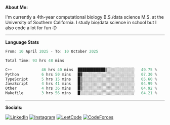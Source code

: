**About Me:**

I'm currently a 4th-year computational biology B.S./data science M.S. at the University of Southern California. I study bio/data science in school but I also code a lot for fun :D

-------

**Language Stats**

<!--START_SECTION:waka-->

```c++
From: 10 April 2025 - To: 10 October 2025

Total Time: 93 hrs 48 mins

C++             46 hrs 40 mins  ████████████▒░░░░░░░░░░░░   49.75 %
Python          6 hrs 50 mins   █▓░░░░░░░░░░░░░░░░░░░░░░░   07.30 %
TypeScript      5 hrs 15 mins   █▒░░░░░░░░░░░░░░░░░░░░░░░   05.60 %
JavaScript      4 hrs 41 mins   █▒░░░░░░░░░░░░░░░░░░░░░░░   04.99 %
Other           4 hrs 36 mins   █▒░░░░░░░░░░░░░░░░░░░░░░░   04.92 %
Makefile        3 hrs 56 mins   █░░░░░░░░░░░░░░░░░░░░░░░░   04.21 %
```

<!--END_SECTION:waka-->

-------

**Socials:**

[![LinkedIn](https://img.shields.io/badge/LinkedIn-0077B5?style=for-the-badge&logo=linkedin&logoColor=white)](https://www.linkedin.com/in/alxyzhang/)
[![Instagram](https://img.shields.io/badge/Instagram-E4405F?style=for-the-badge&logo=instagram&logoColor=white)](https://www.instagram.com/zhanga.virus/)
[![LeetCode](https://img.shields.io/badge/-LeetCode-FFA116?style=for-the-badge&logo=LeetCode&logoColor=black)](https://leetcode.com/cppshooter/)
[![CodeForces](https://img.shields.io/badge/Codeforces-445f9d?style=for-the-badge&logo=Codeforces&logoColor=white)](https://codeforces.com/profile/alyzha)